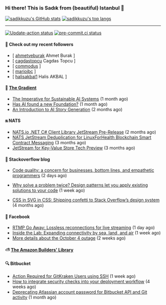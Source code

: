 ### Hi there! This is Sadık from (beautiful) Istanbul 👋

[![sadikkuzu's GitHub stats](https://github-readme-stats.vercel.app/api?username=sadikkuzu&show_icons=true&theme=dark&hide=stars&hide_title=true)](https://github.com/sadikkuzu)
[![sadikkuzu's top langs](https://github-readme-stats.vercel.app/api/top-langs/?username=sadikkuzu&langs_count=6&layout=compact&theme=dark&hide_title=true)](https://github.com/sadikkuzu)

---

[![Update-action status](https://github.com/sadikkuzu/sadikkuzu/actions/workflows/sadikkuzu.yml/badge.svg)](https://github.com/sadikkuzu/sadikkuzu/actions/workflows/sadikkuzu.yml)
[![pre-commit.ci status](https://results.pre-commit.ci/badge/github/sadikkuzu/sadikkuzu/master.svg)](https://results.pre-commit.ci/latest/github/sadikkuzu/sadikkuzu/master)

#### 🔭 Check out my recent followers

- [ [ahmetveburak](https://github.com/ahmetveburak) Ahmet Burak ]
- [ [cagdastopcu](https://github.com/cagdastopcu) Cagdas Topcu ]
- [ [commodus](https://github.com/commodus)  ]
- [ [mariojbc](https://github.com/mariojbc)  ]
- [ [halisakbal1](https://github.com/halisakbal1) Halis AKBAL ]


#### 🔻 [The Gradient](https://thegradient.pub)

- [The Imperative for Sustainable AI Systems](https://thegradient.pub/sustainable-ai/) (1 month ago)
- [Has AI found a new Foundation?](https://thegradient.pub/has-ai-found-a-new-foundation/) (1 month ago)
- [An Introduction to AI Story Generation](https://thegradient.pub/an-introduction-to-ai-story-generation/) (2 months ago)


#### 🔛 NATS

- [NATS.io .NET C# Client Library JetStream Pre-Release](https://nats.io/blog/jetstream-dotnet-pre-release/) (2 months ago)
- [NATS JetStream Deduplication for LinuxForHealth Blockchain Smart Contract Messaging](https://nats.io/blog/nats-jetstream-deduplication-for-lfh/) (3 months ago)
- [JetStream for Key-Value Store Tech Preview](https://nats.io/blog/kv-cli/) (3 months ago)


#### 📰 Stackoverflow blog

- [Code quality: a concern for businesses, bottom lines, and empathetic programmers](https://stackoverflow.blog/2021/10/18/code-quality-a-concern-for-businesses-bottom-lines-and-empathetic-programmers/) (2 days ago)
- [Why solve a problem twice? Design patterns let you apply existing solutions to your code](https://stackoverflow.blog/2021/10/13/why-solve-a-problem-twice-design-patterns-let-you-apply-existing-solutions-to-your-code/) (1 week ago)

- [CSS in SVG in CSS: Shipping confetti to Stack Overflow’s design system](https://stackoverflow.blog/2021/05/31/shipping-confetti-to-stack-overflows-design-system/) (4 months ago)


#### 📢 Facebook

- [RTMP Go Away: Lossless reconnections for live streaming](https://engineering.fb.com/2021/10/19/open-source/rtmp-go-away/) (1 day ago)
- [Inside the Lab: Expanding connectivity by sea, land, and air](https://tech.fb.com/inside-the-lab-connectivity/) (1 week ago)
- [More details about the October 4 outage](https://engineering.fb.com/2021/10/05/networking-traffic/outage-details/) (2 weeks ago)


#### ⛅ [The Amazon Builders' Library](https://aws.amazon.com/builders-library/)


#### 🔍 Bitbucket

- [Action Required for GitKraken Users using SSH](https://bitbucket.org/blog/action-required-for-gitkraken-users-using-ssh) (1 week ago)
- [How to integrate security checks into your deployment workflow](https://bitbucket.org/blog/bb-snyk-security) (4 weeks ago)
- [Deprecating Atlassian account password for Bitbucket API and Git activity](https://bitbucket.org/blog/deprecating-atlassian-account-password-for-bitbucket-api-and-git-activity) (1 month ago)
